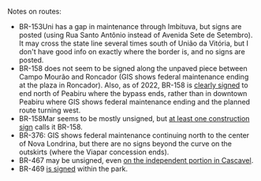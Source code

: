 Notes on routes:
* BR-153Uni has a gap in maintenance through Imbituva, but signs are posted (using Rua Santo Antônio instead of Avenida Sete de Setembro). It may cross the state line several times south of União da Vitória, but I don't have good info on exactly where the border is, and no signs are posted.
* BR-158 does not seem to be signed along the unpaved piece between Campo Mourão and Roncador (GIS shows federal maintenance ending at the plaza in Roncador). Also, as of 2022, BR-158 is [clearly signed](https://www.google.com/maps/@-23.8923791,-52.3264122,3a,41.8y,186.98h,85.03t/data=!3m6!1e1!3m4!1soxxwi_mIBo3SgH9Ia-7GWw!2e0!7i16384!8i8192?entry=ttu) to end north of Peabiru where the bypass ends, rather than in downtown Peabiru where GIS shows federal maintenance ending and the planned route turning west.
* BR-158Mar seems to be mostly unsigned, but [at least one construction sign](https://www.google.com/maps/@-24.8905521,-52.2564705,3a,15y,270.77h,82.22t/data=!3m6!1e1!3m4!1s9BF2w1iICHcYKM9WjV_d1w!2e0!7i16384!8i8192?entry=ttu) calls it BR-158.
* BR-376: GIS shows federal maintenance continuing north to the center of Nova Londrina, but there are no signs beyond the curve on the outskirts (where the Viapar concession ends).
* BR-467 may be unsigned, even [on the independent portion in Cascavel](https://www.google.com/maps/@-24.9149451,-53.4885105,3a,37y,328.75h,85.14t/data=!3m6!1e1!3m4!1sNatY9wt3SmVx0prCQ7cqnQ!2e0!7i16384!8i8192?entry=ttu).
* BR-469 [is signed](https://www.google.com/maps/@-25.6916088,-54.4354645,2a,41.1y,101.64h,90.56t/data=!3m6!1e1!3m4!1syVS5MqaUvoPr44Fn0C20Kg!2e0!7i13312!8i6656?entry=ttu) within the park.
